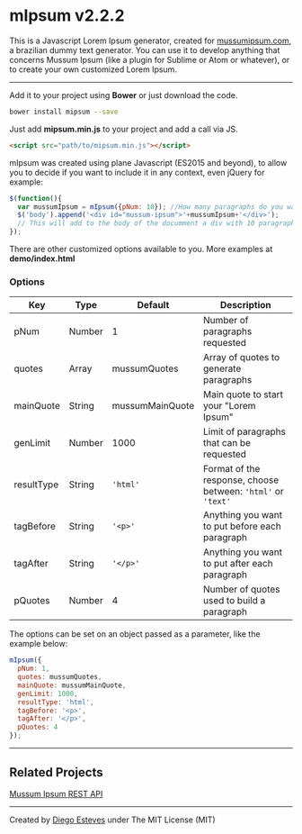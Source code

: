 # mIpsum v2.2.2

This is a Javascript Lorem Ipsum generator, created for [mussumipsum.com](http://mussumipsum.com), a brazilian dummy text generator. You can use it to develop anything that concerns Mussum Ipsum (like a plugin for Sublime or Atom or whatever), or to create your own customized Lorem Ipsum.

____

Add it to your project using **Bower** or just download the code.

``` bash
bower install mipsum --save
```

Just add **mipsum.min.js** to your project and add a call via JS.

``` html
<script src="path/to/mipsum.min.js"></script>
```

mIpsum was created using plane Javascript (ES2015 and beyond), to allow you to decide if you want to include it in any context, even jQuery for example:

``` javascript
$(function(){
  var mussumIpsum = mIpsum({pNum: 10}); //How many paragraphs do you want
  $('body').append('<div id="mussum-ipsum">'+mussumIpsum+'</div>');
  // This will add to the body of the documment a div with 10 paragraphs.
});
```

There are other customized options available to you. More examples at **demo/index.html**

### Options

Key | Type | Default | Description
--- | --- | --- | ---
pNum | Number | 1 | Number of paragraphs requested
quotes | Array | mussumQuotes | Array of quotes to generate paragraphs
mainQuote | String | mussumMainQuote | Main quote to start your "Lorem Ipsum"
genLimit | Number | 1000 | Limit of paragraphs that can be requested
resultType | String | `'html'` | Format of the response, choose between: `'html'` or `'text'`
tagBefore | String | `'<p>'` | Anything you want to put before each paragraph
tagAfter | String | `'</p>'` | Anything you want to put after each paragraph
pQuotes | Number | 4 | Number of quotes used to build a paragraph

The options can be set on an object passed as a parameter, like the example below:

``` javascript
mIpsum({
  pNum: 1,
  quotes: mussumQuotes,
  mainQuote: mussumMainQuote,
  genLimit: 1000,
  resultType: 'html',
  tagBefore: '<p>',
  tagAfter: '</p>',
  pQuotes: 4
});
```

____

## Related Projects

[Mussum Ipsum REST API](https://github.com/wilkerHop/mussum-ipsum-api)

____

Created by [Diego Esteves](http://diegoesteves.ink) under The MIT License (MIT)
